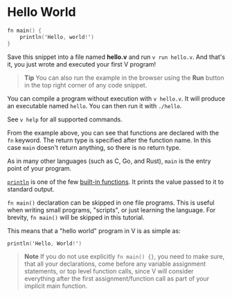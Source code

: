 # Hello World

```v play
fn main() {
	println('Hello, world!')
}
```

Save this snippet into a file named **hello.v** and run `v run hello.v`.
And that's it, you just wrote and executed your first V program!

> **Tip**
> You can also run the example in the browser using the **Run** button in the top
> right corner of any code snippet.

You can compile a program without execution with `v hello.v`.
It will produce an executable named `hello`.
You can then run it with `./hello`.

See `v help` for all supported commands.

From the example above, you can see that functions are declared with the `fn` keyword.
The return type is specified after the function name.
In this case `main` doesn't return anything, so there is no return type.

As in many other languages (such as C, Go, and Rust), `main` is the entry point of your program.

[`println`](../concepts/builtin-functions.md#eprintln-printing-to-the-console)
is one of the few
[built-in functions](../concepts/builtin-functions.md).
It prints the value passed to it to standard output.

`fn main()` declaration can be skipped in one file programs.
This is useful when writing small programs, "scripts", or just learning the language.
For brevity, `fn main()` will be skipped in this tutorial.

This means that a "hello world" program in V is as simple as:

```v
println('Hello, World!')
```

> **Note**
> If you do not use explicitly `fn main() {}`, you need to make sure, that all your
> declarations, come before any variable assignment statements, or top level function calls,
> since V will consider everything after the first assignment/function call as part of your
> implicit main function.
